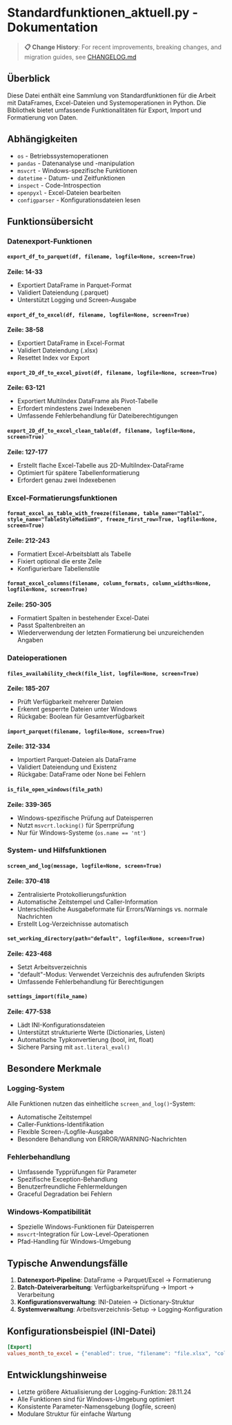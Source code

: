 # Standardfunktionen_aktuell.py - Dokumentation

> **📋 Change History**: For recent improvements, breaking changes, and migration guides, see [CHANGELOG.md](CHANGELOG.md)

## Überblick
Diese Datei enthält eine Sammlung von Standardfunktionen für die Arbeit mit DataFrames, Excel-Dateien und Systemoperationen in Python. Die Bibliothek bietet umfassende Funktionalitäten für Export, Import und Formatierung von Daten.

## Abhängigkeiten
- `os` - Betriebssystemoperationen
- `pandas` - Datenanalyse und -manipulation
- `msvcrt` - Windows-spezifische Funktionen
- `datetime` - Datum- und Zeitfunktionen
- `inspect` - Code-Introspection
- `openpyxl` - Excel-Dateien bearbeiten
- `configparser` - Konfigurationsdateien lesen

## Funktionsübersicht

### Datenexport-Funktionen

#### `export_df_to_parquet(df, filename, logfile=None, screen=True)`
**Zeile: 14-33**
- Exportiert DataFrame in Parquet-Format
- Validiert Dateiendung (.parquet)
- Unterstützt Logging und Screen-Ausgabe

#### `export_df_to_excel(df, filename, logfile=None, screen=True)`
**Zeile: 38-58**
- Exportiert DataFrame in Excel-Format
- Validiert Dateiendung (.xlsx)
- Resettet Index vor Export

#### `export_2D_df_to_excel_pivot(df, filename, logfile=None, screen=True)`
**Zeile: 63-121**
- Exportiert MultiIndex DataFrame als Pivot-Tabelle
- Erfordert mindestens zwei Indexebenen
- Umfassende Fehlerbehandlung für Dateiberechtigungen

#### `export_2D_df_to_excel_clean_table(df, filename, logfile=None, screen=True)`
**Zeile: 127-177**
- Erstellt flache Excel-Tabelle aus 2D-MultiIndex-DataFrame
- Optimiert für spätere Tabellenformatierung
- Erfordert genau zwei Indexebenen

### Excel-Formatierungsfunktionen

#### `format_excel_as_table_with_freeze(filename, table_name="Table1", style_name="TableStyleMedium9", freeze_first_row=True, logfile=None, screen=True)`
**Zeile: 212-243**
- Formatiert Excel-Arbeitsblatt als Tabelle
- Fixiert optional die erste Zeile
- Konfigurierbare Tabellenstile

#### `format_excel_columns(filename, column_formats, column_widths=None, logfile=None, screen=True)`
**Zeile: 250-305**
- Formatiert Spalten in bestehender Excel-Datei
- Passt Spaltenbreiten an
- Wiederverwendung der letzten Formatierung bei unzureichenden Angaben

### Dateioperationen

#### `files_availability_check(file_list, logfile=None, screen=True)`
**Zeile: 185-207**
- Prüft Verfügbarkeit mehrerer Dateien
- Erkennt gesperrte Dateien unter Windows
- Rückgabe: Boolean für Gesamtverfügbarkeit

#### `import_parquet(filename, logfile=None, screen=True)`
**Zeile: 312-334**
- Importiert Parquet-Dateien als DataFrame
- Validiert Dateiendung und Existenz
- Rückgabe: DataFrame oder None bei Fehlern

#### `is_file_open_windows(file_path)`
**Zeile: 339-365**
- Windows-spezifische Prüfung auf Dateisperren
- Nutzt `msvcrt.locking()` für Sperrprüfung
- Nur für Windows-Systeme (`os.name == 'nt'`)

### System- und Hilfsfunktionen

#### `screen_and_log(message, logfile=None, screen=True)`
**Zeile: 370-418**
- Zentralisierte Protokollierungsfunktion
- Automatische Zeitstempel und Caller-Information
- Unterschiedliche Ausgabeformate für Errors/Warnings vs. normale Nachrichten
- Erstellt Log-Verzeichnisse automatisch

#### `set_working_directory(path="default", logfile=None, screen=True)`
**Zeile: 423-468**
- Setzt Arbeitsverzeichnis
- "default"-Modus: Verwendet Verzeichnis des aufrufenden Skripts
- Umfassende Fehlerbehandlung für Berechtigungen

#### `settings_import(file_name)`
**Zeile: 477-538**
- Lädt INI-Konfigurationsdateien
- Unterstützt strukturierte Werte (Dictionaries, Listen)
- Automatische Typkonvertierung (bool, int, float)
- Sichere Parsing mit `ast.literal_eval()`

## Besondere Merkmale

### Logging-System
Alle Funktionen nutzen das einheitliche `screen_and_log()`-System:
- Automatische Zeitstempel
- Caller-Funktions-Identifikation
- Flexible Screen-/Logfile-Ausgabe
- Besondere Behandlung von ERROR/WARNING-Nachrichten

### Fehlerbehandlung
- Umfassende Typprüfungen für Parameter
- Spezifische Exception-Behandlung
- Benutzerfreundliche Fehlermeldungen
- Graceful Degradation bei Fehlern

### Windows-Kompatibilität
- Spezielle Windows-Funktionen für Dateisperren
- `msvcrt`-Integration für Low-Level-Operationen
- Pfad-Handling für Windows-Umgebung

## Typische Anwendungsfälle

1. **Datenexport-Pipeline**: DataFrame → Parquet/Excel → Formatierung
2. **Batch-Dateiverarbeitung**: Verfügbarkeitsprüfung → Import → Verarbeitung
3. **Konfigurationsverwaltung**: INI-Dateien → Dictionary-Struktur
4. **Systemverwaltung**: Arbeitsverzeichnis-Setup → Logging-Konfiguration

## Konfigurationsbeispiel (INI-Datei)
```ini
[Export]
values_month_to_excel = {"enabled": true, "filename": "file.xlsx", "column_formats": ["DD.MM.YY"], "column_widths": [12]}
```

## Entwicklungshinweise
- Letzte größere Aktualisierung der Logging-Funktion: 28.11.24
- Alle Funktionen sind für Windows-Umgebung optimiert
- Konsistente Parameter-Namensgebung (logfile, screen)
- Modulare Struktur für einfache Wartung